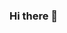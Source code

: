 ### Hi there 👋

<!--
**ammar6306/ammar6306** is a ✨ _special_ ✨ repository because its `README.md` (this file) appears on your GitHub profile.

Here are some ideas to get you started:

- 🔭 I’m currently working on ..SA world as a moderator
- 🌱 I’m currently learning ...BHU india
- 👯 I’m looking to collaborate on ...moderater, collab manager
- 🤔 I’m looking for help with 
- 💬 Ask me about airdrop
- 📫 How to reach me: ...on bio twitter link

- 😄 Pronouns: ...
- ⚡ Fun fact: best
-->
